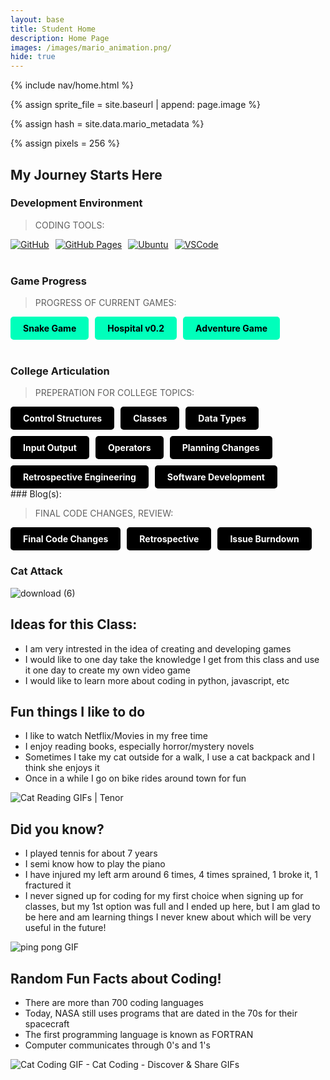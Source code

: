 ```yaml
---
layout: base
title: Student Home 
description: Home Page
images: /images/mario_animation.png/
hide: true
---
```


<!-- Liquid:  statements -->

<!-- Include submenu from _includes to top of pages -->
{% include nav/home.html %}
<!--- Concatenation of site URL to frontmatter image  --->
{% assign sprite_file = site.baseurl | append: page.image %}
<!--- Has is a list variable containing mario metadata for sprite --->
{% assign hash = site.data.mario_metadata %}  
<!--- Size width/height of Sprit images --->
{% assign pixels = 256 %}

<!--- HTML for page contains <p> tag named "Mario" and class properties for a "sprite"  -->

<p id="mario" class="sprite"></p>
  
<!--- Embedded Cascading Style Sheet (CSS) rules, 
        define how HTML elements look 
--->
<style>

  /*CSS style rules for the id and class of the sprite...
  */
  .sprite {
    height: {{pixels}}px;
    width: {{pixels}}px;
    background-image: url('{{sprite_file}}');
    background-repeat: no-repeat;
  }

  /*background position of sprite element
  */
  #mario {
    background-position: calc({{animations[0].col}} * {{pixels}} * -1px) calc({{animations[0].row}} * {{pixels}}* -1px);
  }
</style>

<!--- Embedded executable code--->
<script>
  ////////// convert YML hash to javascript key:value objects /////////

  var mario_metadata = {}; //key, value object
  {% for key in hash %}  
  
  var key = "{{key | first}}"  //key
  var values = {} //values object
  values["row"] = {{key.row}}
  values["col"] = {{key.col}}
  values["frames"] = {{key.frames}}
  mario_metadata[key] = values; //key with values added

  {% endfor %}

  ////////// game object for player /////////

  class Mario {
    constructor(meta_data) {
      this.tID = null;  //capture setInterval() task ID
      this.positionX = 0;  // current position of sprite in X direction
      this.currentSpeed = 0;
      this.marioElement = document.getElementById("mario"); //HTML element of sprite
      this.pixels = {{pixels}}; //pixel offset of images in the sprite, set by liquid constant
      this.interval = 100; //animation time interval
      this.obj = meta_data;
      this.marioElement.style.position = "absolute";
    }

    animate(obj, speed) {
      let frame = 0;
      const row = obj.row * this.pixels;
      this.currentSpeed = speed;

      this.tID = setInterval(() => {
        const col = (frame + obj.col) * this.pixels;
        this.marioElement.style.backgroundPosition = `-${col}px -${row}px`;
        this.marioElement.style.left = `${this.positionX}px`;

        this.positionX += speed;
        frame = (frame + 1) % obj.frames;

        const viewportWidth = window.innerWidth;
        if (this.positionX > viewportWidth - this.pixels) {
          document.documentElement.scrollLeft = this.positionX - viewportWidth + this.pixels;
        }
      }, this.interval);
    }

    startWalking() {
      this.stopAnimate();
      this.animate(this.obj["Walk"], 3);
    }

    startRunning() {
      this.stopAnimate();
      this.animate(this.obj["Run1"], 6);
    }

    startPuffing() {
      this.stopAnimate();
      this.animate(this.obj["Puff"], 0);
    }

    startCheering() {
      this.stopAnimate();
      this.animate(this.obj["Cheer"], 0);
    }

    startFlipping() {
      this.stopAnimate();
      this.animate(this.obj["Flip"], 0);
    }

    startResting() {
      this.stopAnimate();
      this.animate(this.obj["Rest"], 0);
    }

    stopAnimate() {
      clearInterval(this.tID);
    }
  }

  const mario = new Mario(mario_metadata);

  ////////// event control /////////

  window.addEventListener("keydown", (event) => {
    if (event.key === "ArrowRight") {
      event.preventDefault();
      if (event.repeat) {
        mario.startCheering();
      } else {
        if (mario.currentSpeed === 0) {
          mario.startWalking();
        } else if (mario.currentSpeed === 3) {
          mario.startRunning();
        }
      }
    } else if (event.key === "ArrowLeft") {
      event.preventDefault();
      if (event.repeat) {
        mario.stopAnimate();
      } else {
        mario.startPuffing();
      }
    }
  });

  //touch events that enable animations
  window.addEventListener("touchstart", (event) => {
    event.preventDefault(); // prevent default browser action
    if (event.touches[0].clientX > window.innerWidth / 2) {
      // move right
      if (currentSpeed === 0) { // if at rest, go to walking
        mario.startWalking();
      } else if (currentSpeed === 3) { // if walking, go to running
        mario.startRunning();
      }
    } else {
      // move left
      mario.startPuffing();
    }
  });

  //stop animation on window blur
  window.addEventListener("blur", () => {
    mario.stopAnimate();
  });

  //start animation on window focus
  window.addEventListener("focus", () => {
     mario.startFlipping();
  });

  //start animation on page load or page refresh
  document.addEventListener("DOMContentLoaded", () => {
    // adjust sprite size for high pixel density devices
    const scale = window.devicePixelRatio;
    const sprite = document.querySelector(".sprite");
    sprite.style.transform = `scale(${0.2 * scale})`;
    mario.startResting();
  });

</script>

## My Journey Starts Here

### Development Environment

> CODING TOOLS: 

<div style="display: flex; flex-wrap: wrap; gap: 10px;">
    <a href="https://github.com/leila010/Leila_2025">
        <img src="https://img.shields.io/badge/GitHub-181717?style=for-the-badge&logo=github&logoColor=white" alt="GitHub">
    </a>
    <a href="https://jm1021.github.io/john_2025/">
        <img src="https://img.shields.io/badge/GitHub%20Pages-327FC7?style=for-the-badge&logo=github&logoColor=white" alt="GitHub Pages">
    </a>
    <a href="https://ubuntu.com/">
        <img src="https://img.shields.io/badge/Ubuntu-E95420?style=for-the-badge&logo=ubuntu&logoColor=white" alt="Ubuntu">
    </a>
    <a href="https://vscode.dev/">
        <img src="https://img.shields.io/badge/VSCode-007ACC?style=for-the-badge&logo=visual-studio-code&logoColor=white" alt="VSCode">
    </a>
</div>

<br>

### Game Progress

> PROGRESS OF CURRENT GAMES:

<div style="display: flex; flex-wrap: wrap; gap: 10px;">
    <a href="{{site.baseurl}}/snake" style="text-decoration: none;">
        <div style="background-color: #00ffbb; color: black; padding: 10px 20px; border-radius: 5px; font-weight: bold;">
            Snake Game
        </div>
    </a>
    <a href="{{site.baseurl}}/rpg" style="text-decoration: none;">
        <div style="background-color: #00ffbb; color: black; padding: 10px 20px; border-radius: 5px; font-weight: bold;">
            Hospital v0.2
        </div>
        <a href="{{site.baseurl}}/gamify/adventureGame/" style="text-decoration: none;">
    <div style="background-color: #00ffbb; color: black; padding: 10px 20px; border-radius: 5px; font-weight: bold;">
        Adventure Game
    </div>
</a>
    </a>
</div>

<br>

### College Articulation

> PREPERATION FOR COLLEGE TOPICS:

<div style="display: flex; flex-wrap: wrap; gap: 10px;">
    <a href="{{site.baseurl}}/Final/Exam/Blogs/control-structures/" style="text-decoration: none;">
        <div style="background-color: #000000; color: white; padding: 10px 20px; border-radius: 5px; font-weight: bold;">
            Control Structures
        </div>
    </a>
    <a href="{{site.baseurl}}/Final/Exam/Blogs/classes/" style="text-decoration: none;">
        <div style="background-color:rgb(0, 0, 0); color: white; padding: 10px 20px; border-radius: 5px; font-weight: bold;">
            Classes
        </div>
    <a href="{{site.baseurl}}/Final/Exam/Blogs/data-types/" style="text-decoration: none;">
        <div style="background-color: #000000; color: white; padding: 10px 20px; border-radius: 5px; font-weight: bold;">
            Data Types
        </div>
    </a><a href="{{site.baseurl}}/Final/Exam/Blogs/input-output/" style="text-decoration: none;">
        <div style="background-color: #000000; color: white; padding: 10px 20px; border-radius: 5px; font-weight: bold;">
            Input Output
        </div>
    </a><a href="{{site.baseurl}}/Final/Exam/Blogs/operators/" style="text-decoration: none;">
        <div style="background-color: #000000; color: white; padding: 10px 20px; border-radius: 5px; font-weight: bold;">
            Operators
        </div>
    </a><a href="{{site.baseurl}}/Final/Exam/Blogs/planning-changes/" style="text-decoration: none;">
        <div style="background-color: #000000; color: white; padding: 10px 20px; border-radius: 5px; font-weight: bold;">
            Planning Changes
        </div>
    </a><a href="{{site.baseurl}}/Final/Exam/Blogs/retrospective-engineering/" style="text-decoration: none;">
        <div style="background-color: #000000; color: white; padding: 10px 20px; border-radius: 5px; font-weight: bold;">
            Retrospective Engineering
        </div>
    </a><a href="{{site.baseurl}}/Final/Exam/Blogs/software-development/" style="text-decoration: none;">
        <div style="background-color: #000000; color: white; padding: 10px 20px; border-radius: 5px; font-weight: bold;">
            Software Development
        </div>
    </a>
    </a>
</div>
### Blog(s):

> FINAL CODE CHANGES, REVIEW:

<div style="display: flex; flex-wrap: wrap; gap: 10px;">
    <a href="{{site.baseurl}}/Final/Review/final-code-changes/" style="text-decoration: none;">
        <div style="background-color: #000000; color: white; padding: 10px 20px; border-radius: 5px; font-weight: bold;">
            Final Code Changes
        </div>
    </a>
     <a href="{{site.baseurl}}/Final/Review/retrospective/" style="text-decoration: none;">
        <div style="background-color: #000000; color: white; padding: 10px 20px; border-radius: 5px; font-weight: bold;">
            Retrospective
        </div>
    </a>
    <a href="{{site.baseurl}}/Final/Review/issue-burndown/" style="text-decoration: none;">
        <div style="background-color: #000000; color: white; padding: 10px 20px; border-radius: 5px; font-weight: bold;">
            Issue Burndown
        </div>
    </a>
</div>

### Cat Attack

![download (6)](https://github.com/user-attachments/assets/c9439a2e-053a-45b2-99b4-56500a1f8afe)


## Ideas for this Class: 
- I am very intrested in the idea of creating and developing games 
- I would like to one day take the knowledge I get from this class and use it one day to create my own video game
- I would like to learn more about coding in python, javascript, etc

## Fun things I like to do
- I like to watch Netflix/Movies in my free time
- I enjoy reading books, especially horror/mystery novels
- Sometimes I take my cat outside for a walk, I use a cat backpack and I think she enjoys it
- Once in a while I go on bike rides around town for fun

<img src="https://media.tenor.com/Z3JoBmhZR4EAAAAM/cat-cat-reading.gif" alt="Cat Reading GIFs | Tenor"/>

## Did you know?
- I played tennis for about 7 years
- I semi know how to play the piano
- I have injured my left arm around 6 times, 4 times sprained, 1 broke it, 1 fractured it
- I never signed up for coding for my first choice when signing up for classes, but my 1st option was full and I ended up here, but I am glad to be here and am learning things I never knew about which will be very useful in the future!

<img src="https://media0.giphy.com/media/v1.Y2lkPTc5MGI3NjExYmhuZTJ6M2tkcmVoYjN4aHRrNjNrYWphcTVpcGF6bGFkbWt5N2ZvZCZlcD12MV9pbnRlcm5hbF9naWZfYnlfaWQmY3Q9Zw/ECwTCTrHPVqKI/giphy.gif" alt="ping pong GIF"/>

## Random Fun Facts about Coding!
- There are more than 700 coding languages
- Today, NASA still uses programs that are dated in the 70s for their spacecraft
- The first programming language is known as FORTRAN‍
- Computer communicates through 0's and 1's‍ 

<img src="https://media.tenor.com/y2JXkY1pXkwAAAAM/cat-computer.gif" alt="Cat Coding GIF - Cat Coding - Discover &amp; Share GIFs"/>



